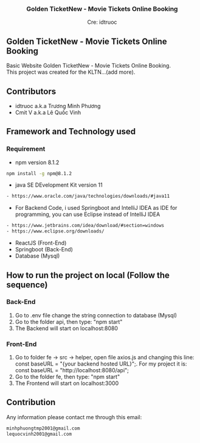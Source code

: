 <!-- PROJECT LOGO -->
<br />


<h3 align="center">Golden TicketNew - Movie Tickets Online Booking</h3>
  <p align="center">
     Cre: idtruoc
     <br/>

  
  </p>
</div>


## Golden TicketNew - Movie Tickets Online Booking
Basic Website Golden TicketNew - Movie Tickets Online Booking.  <br/>
This project was created for the KLTN...(add more).


## Contributors
- idtruoc a.k.a Trương Minh Phương
- Cmit V a.k.a Lê Quốc Vinh

## Framework and Technology used
### Requirement
- npm version 8.1.2
```sh
npm install -g npm@8.1.2
```
- java SE DEvelopment Kit version 11
```sh
- https://www.oracle.com/java/technologies/downloads/#java11
```
- For Backend Code, i used Springboot and IntelliJ IDEA as IDE for programming, you can use Eclipse instead of IntelliJ IDEA
```sh
- https://www.jetbrains.com/idea/download/#section=windows
- https://www.eclipse.org/downloads/
```
- ReactJS (Front-End)
- Springboot (Back-End)
- Database (Mysql) 

## How to run the project on local (Follow the sequence)
### Back-End
1. Go to .env file change the string connection to database (Mysql)
2. Go to the folder api, then type: "npm start"
3. The Backend will start on localhost:8080

### Front-End 
1. Go to folder fe -> src -> helper, open file axios.js and changing this line: const baseURL = "{your backend hosted URL}";. For my project it is: const baseURL = "http://localhost:8080/api";
2. Go to the folder fe, then type: "npm start"
3. The Frontend will start on localhost:3000

## Contribution
Any information please contact me through this email: 
```sh
minhphuongtmp2001@gmail.com
lequocvinh2001@gmail.com
```

